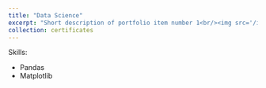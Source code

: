 ```yaml
---
title: "Data Science"
excerpt: "Short description of portfolio item number 1<br/><img src='/images/4.png'>"
collection: certificates
---
```


Skills: 
- Pandas
- Matplotlib
